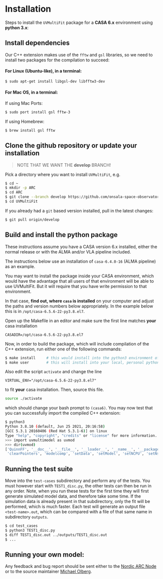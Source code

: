# Installation

Steps to install the `UVMultiFit` package for a **CASA 6.x** environment using **python 3.x**:

## Install dependencies

Our C++ extension makes use of the `fftw` and `gsl` libraries, so we
need to install two packages for the compilation to succeed:

#### For Linux (Ubuntu-like), in a terminal:

``` bash
$ sudo apt-get install libgsl-dev libfftw3-dev
```

#### For Mac OS, in a terminal:

If using Mac Ports:

``` bash
$ sudo port install gsl fftw-3
```

If using Homebrew:

``` bash
$ brew install gsl fftw
```

## Clone the github repository or update your installation

> NOTE THAT WE WANT THE **develop** BRANCH!

Pick a directory where you want to install `UVMultiFit`, e.g.

``` bash
$ cd ~
$ mkdir -p ARC
$ cd ARC
$ git clone --branch develop https://github.com/onsala-space-observatory/UVMultiFit.git
$ cd UVMultiFit
```

If you already had a `git` based version installed, pull in the latest changes:

``` bash
$ git pull origin/develop
```

## Build and install the python package

These instructions assume you have a CASA version 6.x installed,
either the normal release or with the ALMA and/or VLA pipeline
included.

The instructions below use an installation of `casa-6.4.0-16` (ALMA
pipeline) as an example.

You may want to install the package inside your CASA environment,
which would have the advantage that all users of that environment will
be able to use UVMultiFit. But it will require that you have write
permission to that environment.

In that case, **find out, where `casa` is installed** on your computer
and adjust the paths and version numbers below appropriately.  In the
example below this is in `/opt/casa-6.5.6-22-py3.8.el7`.

Open up the Makefile in an editor and make sure the first line matches **your** casa installation


```
CASADIR=/opt/casa-6.5.6-22-py3.8.el7
```

Now, in order to build the package, which will include compilation of
the C++ extension, run either one of the following commands:

``` bash
$ make install     # this would install into the python3 environment of your casa installation
$ make user        # this will install into your local, personal python environment
```

Also edit the script `activate` and change the line

```
VIRTUAL_ENV="/opt/casa-6.5.6-22-py3.8.el7"
```

to fit **your** casa installation. Then, source this file.

``` bash
source ./activate
```

which should change your bash prompt to `(casa6)`. You may now test
that you can successfully import the compiled C++ extension:

``` bash
$ python3
Python 3.8.10 (default, Jun 25 2021, 20:16:58)
[GCC 5.3.1 20160406 (Red Hat 5.3.1-6)] on linux
Type "help", "copyright", "credits" or "license" for more information.
>>> import uvmultimodel as uvmod
>>> dir(uvmod)
['QuinnFF', '__doc__', '__file__', '__loader__', '__name__', '__package__', '__spec__',
 'clearPointers', 'modelcomp', 'setData', 'setModel', 'setNCPU', 'setNspw', 'setWork']
```

## Running the test suite

Move into the `test-cases` subdirectory and perform any of the
tests. You must however start with `TEST1_disc.py`, the other tests
can then be run in any order. Note, when you run these tests for the
first time they will first generate simulated model data, and
therefore take some time. If the simulation data is already present in
that subdirectory, only the fit will be performed, which is much
faster. Each test will generate an output file `<test-name>.out`,
which can be compared with a file of that same name in subdirectory
`outputs`.


``` bash
$ cd test_cases
$ python3 TEST1_disc.py
$ diff TEST1_disc.out ../outputs/TEST1_disc.out
$ ...
```


## Running your own model:

Any feedback and bug report should be sent either to the
[Nordic ARC Node](mailto:contact@nordic-alma.se) or to the source maintainer
[Michael Olberg](mailto:michael.olberg@chalmers.se).
